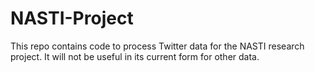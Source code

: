 # NASTI-Project

This repo contains code to process Twitter data for the NASTI research project. It will not be useful in its current form for other data.
